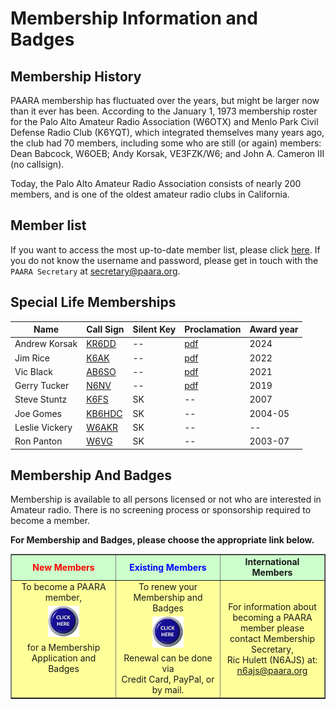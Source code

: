 # Membership Information and Badges

## Membership History

PAARA membership has fluctuated over the years, but might be larger now than it ever has been. According to the January 1, 1973 membership roster for the Palo Alto Amateur Radio Association (W6OTX) and Menlo Park Civil Defense Radio Club (K6YQT), which integrated themselves many years ago, the club had 70 members, including some who are still (or again) members: Dean Babcock, W6OEB; Andy Korsak, VE3FZK/W6; and John A. Cameron III (no callsign).

Today, the Palo Alto Amateur Radio Association consists of nearly 200 members, and is one of the oldest amateur radio clubs in California.

## Member list

If you want to access the most up-to-date member list, please click [here](https://forms.gle/59r9LmEgWiwoJ7TBA). If you do not know the username and password, please get in touch with the `PAARA Secretary` at <secretary@paara.org>.


## Special Life Memberships

| Name | Call Sign | Silent Key | Proclamation | Award year |
|------|-----------|------------|--------------|------------|
| Andrew Korsak | [KR6DD](https://www.qrz.com/db/KR6DD) | -- | [pdf](/membership/Andy_Korsak_proclamation.pdf) | 2024 |
| Jim Rice | [K6AK](https://www.qrz.com/db/K6AK) | -- | [pdf](/membership/Jim_Rice_proclamation2.pdf) | 2022 |
| Vic Black | [AB6SO](https://www.qrz.com/db/AB6SO) | -- | [pdf](/membership/Vic_Black_certificate.pdf) | 2021 |
| Gerry Tucker | [N6NV](https://www.qrz.com/db/N6NV) | -- | [pdf](/membership/Gerry_proclamantion_3.pdf) | 2019 |
| Steve Stuntz | [K6FS](https://www.qrz.com/db/K6FS) | SK | -- |2007 |
| Joe Gomes | [KB6HDC](https://www.qrz.com/db/KB6HDC) | SK | -- | 2004-05 |
| Leslie Vickery | [W6AKR](https://www.qrz.com/db/W6AKR) | SK | -- | -- |
| Ron Panton | [W6VG](https://www.qrz.com/db/W6VG) | SK | -- | 2003-07 |

## Membership And Badges

Membership is available to all persons licensed or not who are interested in Amateur radio. There is no screening process or sponsorship required to become a member.

**For Membership and Badges, please choose the appropriate link below.**

<table align="center" border="1" cellpadding="0" cellspacing="0" style="border-collapse:collapse" width="640">
	<tbody>
		<tr>
			<td bgcolor="#CCFFCC" height="30">
			<div align="center"><span style="color:red;font-weight:bold;">New Members</span></div>
			</td>
			<td bgcolor="#CCFFCC">
			<div align="center"><span style="color:blue;font-weight:bold;">Existing Members</span></div>
			</td>
			<td bgcolor="#CCFFCC">
			<div align="center"><span style="font-weight:bold;">International Members</span></div>
			</td>
		</tr>
		<tr>
			<td bgcolor="#FFFF99" valign="top" width="33%">
			<div align="center"><span>To become a PAARA member,</span><br />
			<a href="/membership/new.html"><img border="0" height="50" src="/images/clickhere-70.png" vspace="5" width="50" alt="button" /></a><br />
			<span class="tahoma-14">for a Membership Application and Badges</span></div>
			</td>
			<td bgcolor="#FFFF99" valign="top" width="33%">
			<div align="center"><span>To renew your Membership and Badges</span><br />
			<a href="/membership/current.html"><img border="0" height="50" src="/images/clickhere-70.png" vspace="5" width="50" alt="button" /></a><br />
			<span class="tahoma-14">Renewal can be done via<br />
			Credit Card, PayPal, or by mail.</span></div>
			</td>
			<td bgcolor="#FFFF99" valign="middle" width="33%">
			<div align="center"><span>For information about becoming a PAARA member please contact Membership Secretary, </span><br />
			<span class="color:blue">Ric Hulett (N6AJS) at:<br />
			<a href="mailto:n6ajs@paara.org">n6ajs@paara.org</a></span></div>
			</td>
		</tr>
	</tbody>
</table>
